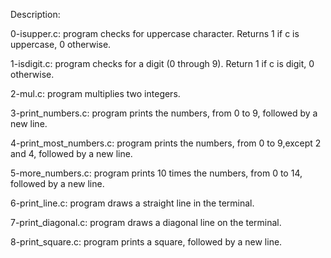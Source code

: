 Description:

0-isupper.c: program checks for uppercase character. Returns 1 if c is uppercase, 0 otherwise.

1-isdigit.c: program checks for a digit (0 through 9). Return 1 if c is digit, 0 otherwise.

2-mul.c: program multiplies two integers.

3-print_numbers.c: program prints the numbers, from 0 to 9, followed by a new line.

4-print_most_numbers.c: program prints the numbers, from 0 to 9,except 2 and 4, followed by a new line.

5-more_numbers.c: program prints 10 times the numbers, from 0 to 14, followed by a new line.

6-print_line.c: program draws a straight line in the terminal.

7-print_diagonal.c: program draws a diagonal line on the terminal.

8-print_square.c: program prints a square, followed by a new line.

